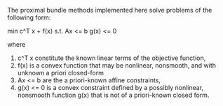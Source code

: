 The proximal bundle methods implemented here solve problems of the following form:

min c^T x + f(x)
s.t. Ax <= b
     g(x) <= 0

where 

1) c^T x constitute the known linear terms of the objective function, 
2) f(x) is a convex function that may be nonlinear, nonsmooth, and with unknown a priori closed-form
3) Ax <= b are the a priori-known affine constraints,
4) g(x) <= 0 is a convex constraint defined by a possibly nonlinear, nonsmooth function g(x) that is not of a priori-known closed form.
